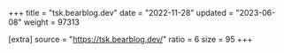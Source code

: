 +++
title = "tsk.bearblog.dev"
date = "2022-11-28"
updated = "2023-06-08"
weight = 97313

[extra]
source = "https://tsk.bearblog.dev/"
ratio = 6
size = 95
+++
